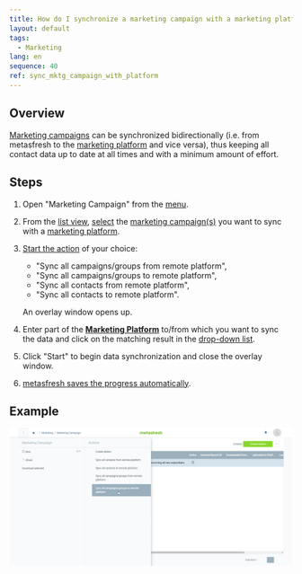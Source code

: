 ```yaml
---
title: How do I synchronize a marketing campaign with a marketing platform?
layout: default
tags:
  - Marketing
lang: en
sequence: 40
ref: sync_mktg_campaign_with_platform
---
```


## Overview
[Marketing campaigns](Create_MKTG_campaign) can be synchronized bidirectionally (i.e. from metasfresh to the [marketing platform](Create_MKTG_platform) and vice versa), thus keeping all contact data up to date at all times and with a minimum amount of effort.

## Steps
1. Open "Marketing Campaign" from the [menu](Menu).
1. From the [list view](ViewModes#list-view), [select](RecordSelection) the [marketing campaign(s)](Create_MKTG_campaign) you want to sync with a [marketing platform](Create_MKTG_platform).
1. [Start the action](StartAction#actions-menu) of your choice:
   - "Sync all campaigns/groups from remote platform",
   - "Sync all campaigns/groups to remote platform",
   - "Sync all contacts from remote platform",
   - "Sync all contacts to remote platform".<br>

   An overlay window opens up.

1. Enter part of the [**Marketing Platform**](Create_MKTG_platform) to/from which you want to sync the data and click on the matching result in the <a href="Keyboard_shortcuts_reference#dropdown" title="Dynamic Search Box (Autocompletion)">drop-down list</a>.
1. Click "Start" to begin data synchronization and close the overlay window.
1. [metasfresh saves the progress automatically](Saveindicator).

## Example
<kbd><a href="assets/Sync_MKTG_campaign_with_platform.png" title="Click to enlarge"><img src="assets/Sync_MKTG_campaign_with_platform.png" alt="Fig.: How to synchronize a marketing campaign with a marketing platform"></a></kbd>
